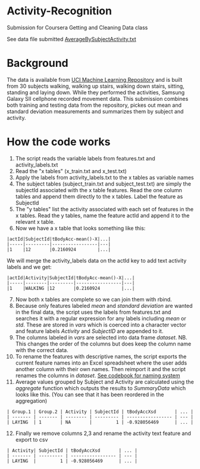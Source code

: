 Activity-Recognition
====================

Submission for Coursera Getting and Cleaning Data class

See data file submitted [AverageBySubjectActivity.txt](https://github.com/walterlsb/Activity-Recognition/blob/master/AverageBySubjectActivity.txt)

Background
==========
The data is available from [UCI Machine Learning Repository](http://archive.ics.uci.edu/ml/datasets/Human+Activity+Recognition+Using+Smartphones) and is built from 30 subjects walking, walking up stairs, walking down stairs, sitting, standing and laying down. While they performed the activities, Samsung Galaxy SII cellphone recorded movement data. This submission combines both training and testing data from the repository, pickes out mean and standard deviation measurements and summarizes them by subject and activity.

How the code works
====================
1.   The script reads the variable labels from features.txt and activity_labels.txt
2.   Read the "x tables" (x_train.txt and x_test.txt)
3.   Apply the labels from activity_labels.txt to the x tables as variable names
4.   The subject tables (subject_train.txt and subject_test.txt) are simply the subjectId associated with the
     x table features. Read the one column tables and append them directly to the x tables. Label the
     feature as SubjectId
5.   The "y tables" list the activity associated with each set of features in the x tables. Read the
     y tables, name the feature actId and append it to the relevant x table.
6.   Now we have a x table that looks something like this:

	|actId|SubjectId|tBodyAcc-mean()-X|...|
	|-----|---------|-----------------|---|
	|1    |12       |0.2160924        |...|

   We will merge the activity_labels data on the actId key to add text activity labels and we get:

	|actId|Activity|SubjectId|tBodyAcc-mean()-X|...|
	|-----|--------|---------|-----------------|---|
	|1    |WALKING |12       |0.2160924        |...|

7.   Now both x tables are complete so we can join them with rbind. 
8.  Because only features labeled *mean* and *standard deviation* are wanted in the final data, the script 
   uses the labels from features.txt and searches it with a regular expression for any labels including *mean* 
   or *std*. These are stored in *vars* which is coerced into a character vector and feature labels *Activity*
    and *SubjectID* are appended to it.
9.  The columns labeled in *vars* are selected into data frame *dataset*. NB. This changes the order of the columns but does keep the column name with the correct data.
10.  To rename the features with descriptive names, the script exports the current feature names into an Excel spreadsheet where the user adds another column with their own names. Then reimport it and the script renames the columns in *dataset*. [See codebook for naming system](https://github.com/walterlsb/Activity-Recognition/blob/master/codebook.md)
11.  Average values grouped by Subject and Activity are calculated using the *aggregate* function which outputs the results to *SummaryData* which looks like this. (You can see that it has been reordered in the aggregation)

	| Group.1 | Group.2 | Activity | SubjectId | tBodyAccXsd       | ... |
	| ------- | ------- | -------- | --------- | ----------------- | --- |
	| LAYING  | 1       | NA       |         1 | -0.928056469      | ... |

12.  Finally we remove columns 2,3 and rename the activity text feature and export to csv

	| Activity| SubjectId | tBodyAccXsd       | ... |
	| ------- | --------- | ----------------- | --- |
	| LAYING  |         1 | -0.928056469      | ... |
